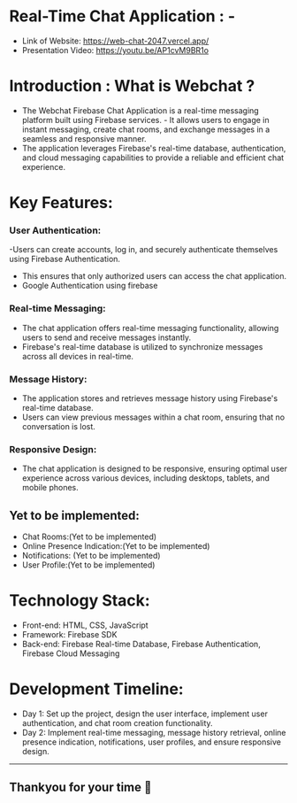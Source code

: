 # Real-Time Chat Application : -

- Link of Website: https://web-chat-2047.vercel.app/
- Presentation Video: https://youtu.be/AP1cvM9BR1o

# Introduction : What is Webchat ?

- The Webchat Firebase Chat Application is a real-time messaging platform built using Firebase services. - It allows users to engage in instant messaging, create chat rooms, and exchange messages in a seamless and responsive manner.
- The application leverages Firebase's real-time database, authentication, and cloud messaging capabilities to provide a reliable and efficient chat experience.

# Key Features:

### User Authentication:

-Users can create accounts, log in, and securely authenticate themselves using Firebase Authentication.

- This ensures that only authorized users can access the chat application.
- Google Authentication using firebase

### Real-time Messaging:

- The chat application offers real-time messaging functionality, allowing users to send and receive messages instantly.
- Firebase's real-time database is utilized to synchronize messages across all devices in real-time.

### Message History:

- The application stores and retrieves message history using Firebase's real-time database.
- Users can view previous messages within a chat room, ensuring that no conversation is lost.

### Responsive Design:

- The chat application is designed to be responsive, ensuring optimal user experience across various devices, including desktops, tablets, and mobile phones.

## Yet to be implemented:

- Chat Rooms:(Yet to be implemented)
- Online Presence Indication:(Yet to be implemented)
- Notifications: (Yet to be implemented)
- User Profile:(Yet to be implemented)

# Technology Stack:

- Front-end: HTML, CSS, JavaScript
- Framework: Firebase SDK
- Back-end: Firebase Real-time Database, Firebase Authentication, Firebase Cloud Messaging

# Development Timeline:

- Day 1: Set up the project, design the user interface, implement user authentication, and chat room creation functionality.
- Day 2: Implement real-time messaging, message history retrieval, online presence indication, notifications, user profiles, and ensure responsive design.

---

## Thankyou for your time 💝
